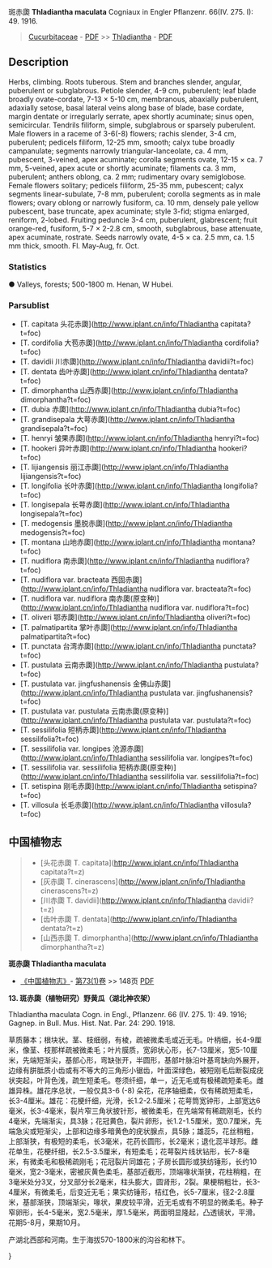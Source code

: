 斑赤瓟 **Thladiantha maculata** Cogniaux in Engler Pflanzenr. 66(IV. 275. I): 49. 1916.

> [Cucurbitaceae](http://www.iplant.cn/info/Cucurbitaceae?t=foc) - [PDF](http://www.iplant.cn/foc/pdf/Cucurbitaceae.pdf) >> [Thladiantha](http://www.iplant.cn/info/Thladiantha?t=foc) - [PDF](http://www.iplant.cn/foc/pdf/Thladiantha.pdf)

## Description

Herbs, climbing. Roots tuberous. Stem and branches slender, angular, puberulent or subglabrous. Petiole slender, 4-9 cm, puberulent; leaf blade broadly ovate-cordate, 7-13 × 5-10 cm, membranous, abaxially puberulent, adaxially setose, basal lateral veins along base of blade, base cordate, margin dentate or irregularly serrate, apex shortly acuminate; sinus open, semicircular. Tendrils filiform, simple, subglabrous or sparsely puberulent. Male flowers in a raceme of 3-6(-8) flowers; rachis slender, 3-4 cm, puberulent; pedicels filiform, 12-25 mm, smooth; calyx tube broadly campanulate; segments narrowly triangular-lanceolate, ca. 4 mm, pubescent, 3-veined, apex acuminate; corolla segments ovate, 12-15 × ca. 7 mm, 5-veined, apex acute or shortly acuminate; filaments ca. 3 mm, puberulent; anthers oblong, ca. 2 mm; rudimentary ovary semiglobose. Female flowers solitary; pedicels filiform, 25-35 mm, pubescent; calyx segments linear-subulate, 7-8 mm, puberulent; corolla segments as in male flowers; ovary oblong or narrowly fusiform, ca. 10 mm, densely pale yellow pubescent, base truncate, apex acuminate; style 3-fid; stigma enlarged, reniform, 2-lobed. Fruiting peduncle 3-4 cm, puberulent, glabrescent; fruit orange-red, fusiform, 5-7 × 2-2.8 cm, smooth, subglabrous, base attenuate, apex acuminate, rostrate. Seeds narrowly ovate, 4-5 × ca. 2.5 mm, ca. 1.5 mm thick, smooth. Fl. May-Aug, fr. Oct.

### Statistics
● Valleys, forests; 500-1800 m. Henan, W Hubei.

### Parsublist

* [T.  capitata  头花赤瓟](http://www.iplant.cn/info/Thladiantha capitata?t=foc)
* [T.  cordifolia  大苞赤瓟](http://www.iplant.cn/info/Thladiantha cordifolia?t=foc)
* [T.  davidii  川赤瓟](http://www.iplant.cn/info/Thladiantha davidii?t=foc)
* [T.  dentata  齿叶赤瓟](http://www.iplant.cn/info/Thladiantha dentata?t=foc)
* [T.  dimorphantha  山西赤瓟](http://www.iplant.cn/info/Thladiantha dimorphantha?t=foc)
* [T.  dubia  赤瓟](http://www.iplant.cn/info/Thladiantha dubia?t=foc)
* [T.  grandisepala  大萼赤瓟](http://www.iplant.cn/info/Thladiantha grandisepala?t=foc)
* [T.  henryi  皱果赤瓟](http://www.iplant.cn/info/Thladiantha henryi?t=foc)
* [T.  hookeri  异叶赤瓟](http://www.iplant.cn/info/Thladiantha hookeri?t=foc)
* [T.  lijiangensis  丽江赤瓟](http://www.iplant.cn/info/Thladiantha lijiangensis?t=foc)
* [T.  longifolia  长叶赤瓟](http://www.iplant.cn/info/Thladiantha longifolia?t=foc)
* [T.  longisepala  长萼赤瓟](http://www.iplant.cn/info/Thladiantha longisepala?t=foc)
* [T.  medogensis  墨脱赤瓟](http://www.iplant.cn/info/Thladiantha medogensis?t=foc)
* [T.  montana  山地赤瓟](http://www.iplant.cn/info/Thladiantha montana?t=foc)
* [T.  nudiflora  南赤瓟](http://www.iplant.cn/info/Thladiantha nudiflora?t=foc)
* [T.  nudiflora var. bracteata  西固赤瓟](http://www.iplant.cn/info/Thladiantha nudiflora var. bracteata?t=foc)
* [T.  nudiflora var. nudiflora  南赤瓟(原变种)](http://www.iplant.cn/info/Thladiantha nudiflora var. nudiflora?t=foc)
* [T.  oliveri  鄂赤瓟](http://www.iplant.cn/info/Thladiantha oliveri?t=foc)
* [T.  palmatipartita  掌叶赤瓟](http://www.iplant.cn/info/Thladiantha palmatipartita?t=foc)
* [T.  punctata  台湾赤瓟](http://www.iplant.cn/info/Thladiantha punctata?t=foc)
* [T.  pustulata  云南赤瓟](http://www.iplant.cn/info/Thladiantha pustulata?t=foc)
* [T.  pustulata var. jingfushanensis  金佛山赤瓟](http://www.iplant.cn/info/Thladiantha pustulata var. jingfushanensis?t=foc)
* [T.  pustulata var. pustulata  云南赤瓟(原变种)](http://www.iplant.cn/info/Thladiantha pustulata var. pustulata?t=foc)
* [T.  sessilifolia  短柄赤瓟](http://www.iplant.cn/info/Thladiantha sessilifolia?t=foc)
* [T.  sessilifolia var. longipes  沧源赤瓟](http://www.iplant.cn/info/Thladiantha sessilifolia var. longipes?t=foc)
* [T.  sessilifolia var. sessilifolia  短柄赤瓟(原变种)](http://www.iplant.cn/info/Thladiantha sessilifolia var. sessilifolia?t=foc)
* [T.  setispina  刚毛赤瓟](http://www.iplant.cn/info/Thladiantha setispina?t=foc)
* [T.  villosula  长毛赤瓟](http://www.iplant.cn/info/Thladiantha villosula?t=foc)


## 中国植物志

> * [头花赤瓟  T.  capitata](http://www.iplant.cn/info/Thladiantha capitata?t=z)
> * [灰赤瓟  T.  cinerascens](http://www.iplant.cn/info/Thladiantha cinerascens?t=z)
> * [川赤瓟  T.  davidii](http://www.iplant.cn/info/Thladiantha davidii?t=z)
> * [齿叶赤瓟  T.  dentata](http://www.iplant.cn/info/Thladiantha dentata?t=z)
> * [山西赤瓟  T.  dimorphantha](http://www.iplant.cn/info/Thladiantha dimorphantha?t=z)


**斑赤瓟 Thladiantha maculata**

* [《中国植物志》](http://www.iplant.cn/frps)- [第73(1)卷](http://www.iplant.cn/frps/vol/73(1)) >> 148页 [PDF](http://www.iplant.cn/frps/pdf/73(1)/148.pdf)


**13. 斑赤瓟（植物研究）野黄瓜（湖北神农架）**

Thladiantha maculata Cogn. in Engl., Pflanzenr. 66 (IV. 275. 1): 49. 1916; Gagnep. in Bull. Mus. Hist. Nat. Par. 24: 290. 1918.

草质藤本；根块状。茎、枝细弱，有棱，疏被微柔毛或近无毛。叶柄细，长4-9厘米，像茎、枝那样疏被微柔毛；叶片膜质，宽卵状心形，长7-13厘米，宽5-10厘米，先端短渐尖，基部心形，弯缺张开，半圆形，基部叶脉沿叶基弯缺向外展开，边缘有胼胝质小齿或有不等大的三角形小锯齿，叶面深绿色，被短刚毛后断裂成疣状突起，叶背色浅，疏生短柔毛。卷须纤细，单一，近无毛或有极稀疏短柔毛。雌雄异株。雄花序总状，一般仅具3-6 (-8) 朵花，花序轴细柔，仅有稀疏短柔毛，长3-4厘米。雄花：花梗纤细，光滑，长1.2-2.5厘米；花萼筒宽钟形，上部宽达6毫米，长3-4毫米，裂片窄三角状披针形，被微柔毛，在先端常有稀疏刚毛，长约4毫米，先端渐尖，具3脉；花冠黄色，裂片卵形，长1.2-1.5厘米，宽0.7厘米，先端急尖或短渐尖，上部和边缘多暗黄色的疣状腺点，具5脉；雄蕊5，花丝稍粗，上部渐狭，有极短的柔毛，长3毫米，花药长圆形，长2毫米；退化蕊半球形。雌花单生，花梗纤细，长2.5-3.5厘米，有短柔毛；花萼裂片线状钻形，长7-8毫米，有微柔毛和极稀疏刚毛；花冠裂片同雄花；子房长圆形或狭纺锤形，长约10毫米，宽2-3毫米，密被灰黄色柔毛，基部近截形，顶端喙状渐狭，花柱稍粗，在3毫米处分3叉，分叉部分长2毫米，柱头膨大，圆肾形，2裂。果梗稍粗壮，长3-4厘米，有微柔毛，后变近无毛；果实纺锤形，桔红色，长5-7厘米，径2-2.8厘米，基部渐狭，顶端渐尖，喙状，果皮较平滑，近无毛或有不明显的微柔毛。种子窄卵形，长4-5毫米，宽2.5毫米，厚1.5毫米，两面明显隆起，凸透镜状，平滑。花期5-8月，果期10月。

产湖北西部和河南。生于海拔570-1800米的沟谷和林下。

}